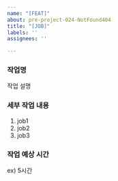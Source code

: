 ```yaml
---
name: "[FEAT]"
about: pre-project-024-NotFound404
title: "[JOB]"
labels: ''
assignees: ''

---
```


### 작업명
작업 설명

### 세부 작업 내용
1. job1
2. job2
3. job3

### 작업 예상 시간
ex) 5시간
